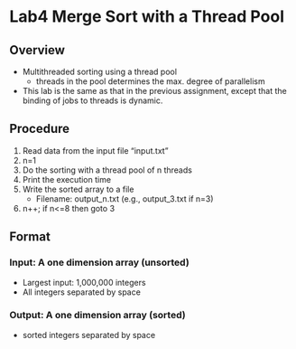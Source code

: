 # Lab4 Merge Sort with a Thread Pool
## Overview
- Multithreaded sorting using a thread pool
  - threads in the pool determines the max. degree of parallelism
- This lab is the same as that in the previous assignment, except that the binding of jobs to threads is dynamic.

## Procedure
1. Read data from the input file “input.txt”
2. n=1
3. Do the sorting with a thread pool of n threads
4. Print the execution time
5. Write the sorted array to a file
    - Filename: output_n.txt (e.g., output_3.txt if n=3)
6. n++; if n<=8 then goto 3

## Format
### Input: A one dimension array (unsorted)
- Largest input: 1,000,000 integers
- All integers separated by space

### Output:  A one dimension array (sorted)
- sorted integers separated by space
